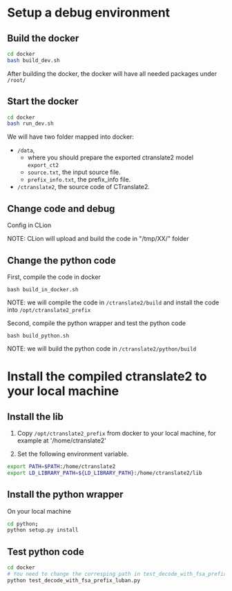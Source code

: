 # Setup a debug environment
## Build the docker 
```bash
cd docker
bash build_dev.sh
```
After building the docker, the docker will have all needed packages under `/root/`

## Start the docker 
```bash
cd docker
bash run_dev.sh
```
We will have two folder mapped into docker: 
- `/data`, 
    - where you should prepare the exported ctranslate2 model `export_ct2`
    - `source.txt`, the input source file.
    - `prefix_info.txt`, the prefix_info file. 
- `/ctranslate2`, the source code of CTranslate2. 

## Change code and debug
Config in CLion

NOTE: CLion will upload and build the code in "/tmp/XX/" folder


## Change the python code
First, compile the code in docker 
```
bash build_in_docker.sh
```
NOTE: we will compile the code in `/ctranslate2/build` and install the code into `/opt/ctranslate2_prefix`

Second, compile the python wrapper and test the python code
```
bash build_python.sh
```
NOTE: we will build the python code in `/ctranslate2/python/build`

# Install the compiled ctranslate2 to your local machine

## Install the lib

1. Copy `/opt/ctranslate2_prefix` from docker to your local machine, for example at '/home/ctranslate2'

2. Set the following environment variable. 
```bash
export PATH=$PATH:/home/ctranslate2
export LD_LIBRARY_PATH=${LD_LIBRARY_PATH}:/home/ctranslate2/lib
```

## Install the python wrapper

On your local machine
```bash
cd python;
python setup.py install
```

## Test python code
```bash
cd docker
# You need to change the corresping path in test_decode_with_fsa_prefix_luban.py.
python test_decode_with_fsa_prefix_luban.py
```

